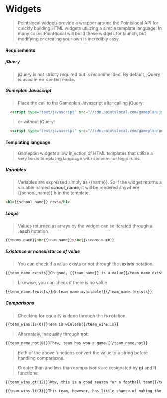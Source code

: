 # Widgets
> Pointslocal widgets provide a wrapper around the Pointslocal API for quickly building HTML widgets utilizing a simple template language.  In many cases Pointslocal will build these widgets for launch, but modifying or creating your own is incredibly easy.

#### Requirements
##### jQuery
> jQuery is not strictly required but is recommended. By default, jQuery is used in no-conflict mode.

##### Gameplan Javascript
> Place the call to the Gameplan Javascript after calling jQuery:
```html
  <script type="text/javascript" src="//cdn.pointslocal.com/gameplan.js"></script>
```
> or without jQuery:
```html
  <script type="text/javascript" src="//cdn.pointslocal.com/gameplan-nojq.js"></script>
```

#### Templating language
> Gameplan widgets allow injection of HTML templates that utilize a very basic templating language with some minor logic rules.

##### Variables
> Variables are expressed simply as {{name}}.  So if the widget returns a variable named **school_name**, it will be rendered anywhere {{school_name}} is in the template.
```html
<h1>{{school_name}} news</h1>
```

##### Loops
> Values returned as arrays by the widget can be iterated through a **.each** notation.
```html
{{teams.each}}<b>{{team_name}}</b>{{/teams.each}}
```

##### Existance or nonexistance of value
> You can check if a value exists or not through the **.exists** notation.
```html
{{team_name.exists}}Oh good, {{team_name}} is a value{{/team_name.exists}}
```

> Likewise, you can check if there is no value
```html
{{team_name.!exists}}No team name available!{{/team_name.!exists}}
```

##### Comparisons
> Checking for equality is done through the **is** notation.
```html
{{team_wins.is(0)}}Team is winless{{/team_wins.is}}
```

> Alternately, inequality through **not**:
```html
{{team_name.not(0)}}Phew, team has won a game.{{/team_name.not}}
```

> Both of the above functions convert the value to a string before handling comparisons.

> Greater than and less than comparisons are designated by **gt** and **lt** functions:
```html
{{team_wins.gt(12)}}Wow, this is a good season for a football team{{/team_wins.gt}}
```
```html
{{team_wins.lt(3)}}This team, however, has little chance of making the playoffs{{/team_wins.lt}}
```